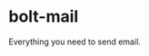 <!-- This file is compiled from bolt-mail/bolt/mail/README.md. Do not edit this file directly. -->

# bolt-mail

Everything you need to send email.
